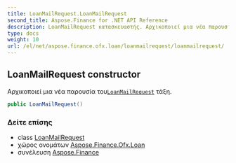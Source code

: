 ```yaml
---
title: LoanMailRequest.LoanMailRequest
second_title: Aspose.Finance for .NET API Reference
description: LoanMailRequest κατασκευαστής. Αρχικοποιεί μια νέα παρουσία τουLoanMailRequest τάξη.
type: docs
weight: 10
url: /el/net/aspose.finance.ofx.loan/loanmailrequest/loanmailrequest/
---
```

## LoanMailRequest constructor

Αρχικοποιεί μια νέα παρουσία του[`LoanMailRequest`](../) τάξη.

```csharp
public LoanMailRequest()
```

### Δείτε επίσης

* class [LoanMailRequest](../)
* χώρος ονομάτων [Aspose.Finance.Ofx.Loan](../../loanmailrequest/)
* συνέλευση [Aspose.Finance](../../../)


